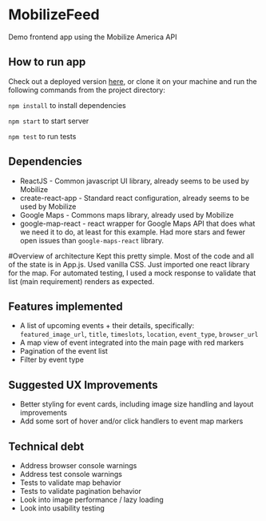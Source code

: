 # MobilizeFeed
Demo frontend app using the Mobilize America API

## How to run app
Check out a deployed version [here](https://tassock.github.io/mobilize-feed/), or clone it on your machine and run the following commands from the project directory:

`npm install` to install dependencies

`npm start` to start server

`npm test` to run tests

## Dependencies
* ReactJS - Common javascript UI library, already seems to be used by Mobilize
* create-react-app - Standard react configuration, already seems to be used by Mobilize
* Google Maps - Commons maps library, already used by Mobilize
* google-map-react - react wrapper for Google Maps API that does what we need it to do, at least for this example. Had more stars and fewer open issues than `google-maps-react` library.

#Overview of architecture
Kept this pretty simple. Most of the code and all of the state is in App.js. Used vanilla CSS. Just imported one react library for the map. For automated testing, I used a mock response to validate that list (main requirement) renders as expected.

## Features implemented
* A list of upcoming events + their details, specifically: `featured_image_url`, `title`, `timeslots`, `location`, `event_type`, `browser_url`
* A map view of event integrated into the main page with red markers
* Pagination of the event list
* Filter by event type

## Suggested UX Improvements
* Better styling for event cards, including image size handling and layout improvements
* Add some sort of hover and/or click handlers to event map markers

## Technical debt
* Address browser console warnings
* Address test console warnings
* Tests to validate map behavior
* Tests to validate pagination behavior
* Look into image performance / lazy loading
* Look into usability testing

